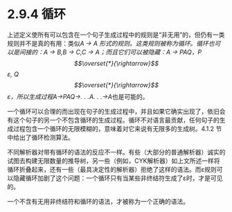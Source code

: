 # 2.9.4 循环

上述定义使所有可以包含在一个句子生成过程中的规则是“非无用”的，但仍有一类规则并不是真的有用：类似*A → A
*形式的规则。这类规则被称为循环。循环也可以是间接的：*A → B,B → C,C → A*；而且它们可以被隐藏：*A → PAQ，P$$\overset{*}{\rightarrow}$$ ε, Q$$\overset{*}{\rightarrow}$$ ε*，所以生成过程*A→PAQ→. . .A. . .→A*也是可能的。

一个循环可以合理的而出现在句子的生成过程中，并且如果它确实出现了，依旧会有这个句子的另一个不包含循环的生成过程。循环不对语言最贡献，任何句子的生成过程包含一个循环的无限模糊的，意味着对它来说有无限多的生成树。4.1.2 节中给出了循环检测算法。

不同解析器对带有循环的语法的反应不一样。有些（大部分的普通解析器）诚实的试图去构建无限数量的推导树，另一些（例如，CYK解析器）如上文所述一样将循环折叠起来，还有一些（最具决定性的解析器）拒绝了这样的语法。而ε规则可以隐藏循环加剧了这个问题：一个循环只有当某些非终结符生成了ε时，才是可见的。

一个不含有无用非终结符和循环的语法，才被称为一个正确的语法。